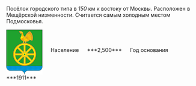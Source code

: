 <!--2021-11-25 00:22:22-->
Посёлок городского типа в *150* км к востоку от Москвы.
Расположен в Мещёрской низменности. Считается самым холодным местом Подмосковья.

<span class="dt">
  <img src="Cherusti.png" align="middle" width="96px"> &emsp; 
<span class="dtc">
  Население &emsp; ***2,500*** &emsp;
  Год&nbsp;основания &emsp; ***1911***
</span>
</span>